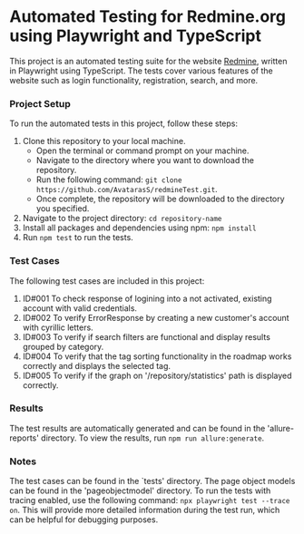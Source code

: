 # Automated Testing for Redmine.org using Playwright and TypeScript

This project is an automated testing suite for the website [Redmine](https://www.redmine.org/), written in Playwright using TypeScript. The tests cover various features of the website such as login functionality, registration, search, and more.

### Project Setup

To run the automated tests in this project, follow these steps:
1. Clone this repository to your local machine.
    - Open the terminal or command prompt on your machine.
    - Navigate to the directory where you want to download the repository.
    - Run the following command: 
    ```git clone https://github.com/AvatarasS/redmineTest.git```.
    - Once complete, the repository will be downloaded to the directory you specified.
2. Navigate to the project directory:
    ```cd repository-name```
3. Install all packages and dependencies using npm:
    ```npm install```
4. Run ```npm test``` to run the tests.

### Test Cases

The following test cases are included in this project:
1. ID#001 To check response of logining into a not activated, existing account with valid credentials.
2. ID#002 To verify ErrorResponse by creating a new customer's account with cyrillic letters.
3. ID#003 To verify if search filters are functional and display results grouped by category.
4. ID#004 To verify that the tag sorting functionality in the roadmap works correctly and displays the selected tag.
5. ID#005 To verify if the graph on '/repository/statistics' path is displayed correctly.

### Results

The test results are automatically generated and can be found in the 'allure-reports' directory. To view the results, run ```npm run allure:generate```.

### Notes

The test cases can be found in the `tests' directory.
The page object models can be found in the 'pageobjectmodel' directory.
To run the tests with tracing enabled, use the following command: ```npx playwright test --trace on```. This will provide more detailed information during the test run, which can be helpful for debugging purposes.
